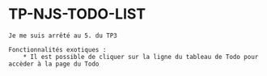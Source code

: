 # TP-NJS-TODO-LIST

    Je me suis arrêté au 5. du TP3

    Fonctionnalités exotiques :
        * Il est possible de cliquer sur la ligne du tableau de Todo pour accèder à la page du Todo

